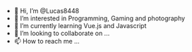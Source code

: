 - 👋 Hi, I’m @Lucas8448
- 👀 I’m interested in Programming, Gaming and photography
- 🌱 I’m currently learning Vue.js and Javascript
- 💞️ I’m looking to collaborate on ...
- 📫 How to reach me ...

<!---
Lucas8448/Lucas8448 is a ✨ special ✨ repository because its `README.md` (this file) appears on your GitHub profile.
You can click the Preview link to take a look at your changes.
--->
